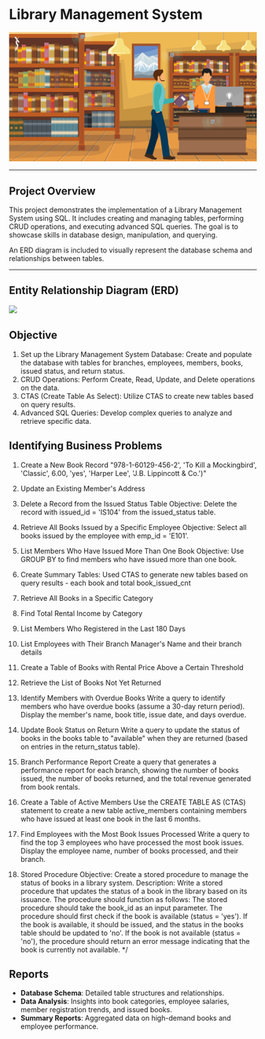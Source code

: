 # **Library Management System**

![](https://github.com/sirajsaifi/Library-Management-System-SQL/blob/main/library.jpg)

---

## **Project Overview**

This project demonstrates the implementation of a Library Management System using SQL. It includes creating and managing tables, performing CRUD operations, and executing advanced SQL queries. The goal is to showcase skills in database design, manipulation, and querying.

An ERD diagram is included to visually represent the database schema and relationships between tables.

---

## **Entity Relationship Diagram (ERD)**
![](https://github.com/sirajsaifi/Library-Management-System-SQL/blob/main/libraryMSysERD.jpg)


## **Objective**

1. Set up the Library Management System Database: Create and populate the database with tables for branches, employees, members, books, issued status, and return status.
2. CRUD Operations: Perform Create, Read, Update, and Delete operations on the data.
3. CTAS (Create Table As Select): Utilize CTAS to create new tables based on query results.
4. Advanced SQL Queries: Develop complex queries to analyze and retrieve specific data.
  

## **Identifying Business Problems**

1. Create a New Book Record
"978-1-60129-456-2', 'To Kill a Mockingbird', 'Classic', 6.00, 'yes', 'Harper Lee', 'J.B. Lippincott & Co.')"

2. Update an Existing Member's Address

3. Delete a Record from the Issued Status Table
Objective: Delete the record with issued_id = 'IS104' from the issued_status table.

4. Retrieve All Books Issued by a Specific Employee
Objective: Select all books issued by the employee with emp_id = 'E101'.

5. List Members Who Have Issued More Than One Book
Objective: Use GROUP BY to find members who have issued more than one book.

6. Create Summary Tables: Used CTAS to generate new tables based on query results - each book and total book_issued_cnt

7. Retrieve All Books in a Specific Category

8. Find Total Rental Income by Category

9. List Members Who Registered in the Last 180 Days

10. List Employees with Their Branch Manager's Name and their branch details

11. Create a Table of Books with Rental Price Above a Certain Threshold

12. Retrieve the List of Books Not Yet Returned

13. Identify Members with Overdue Books
Write a query to identify members who have overdue books (assume a 30-day return period). Display the member's name, book title, issue date, and days overdue.

14. Update Book Status on Return
Write a query to update the status of books in the books table to "available" when they are returned (based on entries in the return_status table).

15. Branch Performance Report
Create a query that generates a performance report for each branch, showing the number of books issued, the number of books returned, and the total revenue generated from book rentals.

16. Create a Table of Active Members
Use the CREATE TABLE AS (CTAS) statement to create a new table active_members containing members who have issued at least one book in the last 6 months.

17. Find Employees with the Most Book Issues Processed
Write a query to find the top 3 employees who have processed the most book issues. Display the employee name, number of books processed, and their branch.

18. Stored Procedure Objective: 
Create a stored procedure to manage the status of books in a library system. 
Description: Write a stored procedure that updates the status of a book in the library based on its issuance. 
The procedure should function as follows: 
The stored procedure should take the book_id as an input parameter. 
The procedure should first check if the book is available (status = 'yes'). 
If the book is available, it should be issued, and the status in the books table should be updated to 'no'. 
If the book is not available (status = 'no'), the procedure should return an error message indicating that the book is currently not available.
*/


## Reports

- **Database Schema**: Detailed table structures and relationships.
- **Data Analysis**: Insights into book categories, employee salaries, member registration trends, and issued books.
- **Summary Reports**: Aggregated data on high-demand books and employee performance.

